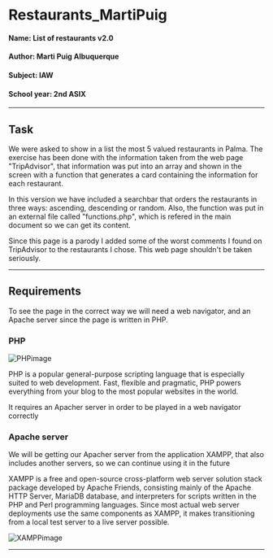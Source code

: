 # Restaurants_MartiPuig

#### Name: List of restaurants v2.0

#### Author: Marti Puig Albuquerque

#### Subject: IAW

#### School year: 2nd ASIX

---
## Task 

We were asked to show in a list the most 5 valued restaurants in Palma. 
The exercise has been done with the information taken from the web page "TripAdvisor", that information was put into an array and shown in the screen with a function that generates a card containing the information for each restaurant.

In this version we have included a searchbar that orders the restaurants in three ways: ascending, descending or random.
Also, the function was put in an external file called "functions.php", which is refered in the main document so we can get its content.

Since this page is a parody I added some of the worst comments I found on TripAdvisor to the restaurants I chose.
This web page shouldn't be taken seriously.


---
## Requirements

To see the page in the correct way we will need a web navigator,  and an Apache server since the page is written in PHP.

### PHP 
![PHPimage](https://avatars0.githubusercontent.com/u/25158?s=280&v=4)

PHP is a popular general-purpose scripting language that is especially suited to web development.
Fast, flexible and pragmatic, PHP powers everything from your blog to the most popular websites in the world.

It requires an Apacher server in order to be played in a web navigator correctly


### Apache server

We will be getting our Apacher server from the application XAMPP, that also includes another servers, so we can continue using it in the future

XAMPP is a free and open-source cross-platform web server solution stack package developed by Apache Friends, consisting mainly of the Apache HTTP Server, MariaDB database, and interpreters for scripts written in the PHP and Perl programming languages. Since most actual web server deployments use the same components as XAMPP, it makes transitioning from a local test server to a live server possible.

![XAMPPimage](https://cdn2.iconfinder.com/data/icons/pack1-baco-flurry-icons-style/512/XAMPP.png)

---